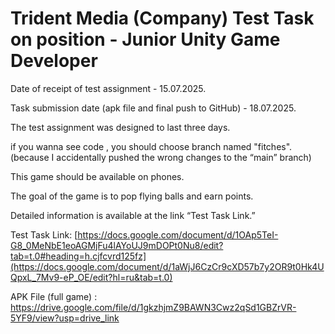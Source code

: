 # Trident Media (Company) Test Task on position - Junior Unity Game Developer

Date of receipt of test assignment - 15.07.2025.

Task submission date (apk file and final push to GitHub) - 18.07.2025.

The test assignment was designed to last three days.

if you wanna see code , you should choose branch named "fitches". 
(because I accidentally pushed the wrong changes to the “main” branch)

This game should be available on phones. 

The goal of the game is to pop flying balls and earn points. 

Detailed information is available at the link “Test Task Link.”

Test Task Link:
[https://docs.google.com/document/d/1OAp5TeI-G8_0MeNbE1eoAGMjFu4lAYoUJ9mDOPt0Nu8/edit?tab=t.0#heading=h.cjfcvrd125fz](https://docs.google.com/document/d/1aWjJ6CzCr9cXD57b7y2OR9t0Hk4UQpxL_7Mv9-eP_OE/edit?hl=ru&tab=t.0)

APK File (full game) : https://drive.google.com/file/d/1gkzhjmZ9BAWN3Cwz2qSd1GBZrVR-5YF9/view?usp=drive_link
